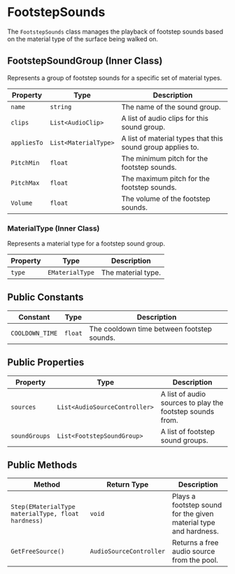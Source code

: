 # FootstepSounds

The `FootstepSounds` class manages the playback of footstep sounds based on the material type of the surface being walked on.

## FootstepSoundGroup (Inner Class)

Represents a group of footstep sounds for a specific set of material types.

| Property    | Type                  | Description                                                  |
| ----------- | --------------------- | ------------------------------------------------------------ |
| `name`      | `string`              | The name of the sound group.                                 |
| `clips`     | `List<AudioClip>`     | A list of audio clips for this sound group.                  |
| `appliesTo` | `List<MaterialType>`  | A list of material types that this sound group applies to.   |
| `PitchMin`  | `float`               | The minimum pitch for the footstep sounds.                   |
| `PitchMax`  | `float`               | The maximum pitch for the footstep sounds.                   |
| `Volume`    | `float`               | The volume of the footstep sounds.                           |

### MaterialType (Inner Class)

Represents a material type for a footstep sound group.

| Property | Type          | Description            |
| -------- | ------------- | ---------------------- |
| `type`   | `EMaterialType` | The material type.     |

## Public Constants

| Constant        | Type    | Description                               |
| --------------- | ------- | ----------------------------------------- |
| `COOLDOWN_TIME` | `float` | The cooldown time between footstep sounds. |

## Public Properties

| Property      | Type                          | Description                                                    |
| ------------- | ----------------------------- | -------------------------------------------------------------- |
| `sources`     | `List<AudioSourceController>` | A list of audio sources to play the footstep sounds from.      |
| `soundGroups` | `List<FootstepSoundGroup>`    | A list of footstep sound groups.                               |

## Public Methods

| Method                                      | Return Type             | Description                                                              |
| ------------------------------------------- | ----------------------- | ------------------------------------------------------------------------ |
| `Step(EMaterialType materialType, float hardness)` | `void`                  | Plays a footstep sound for the given material type and hardness.         |
| `GetFreeSource()`                           | `AudioSourceController` | Returns a free audio source from the pool.                               |
